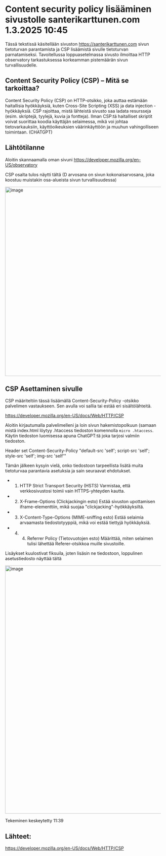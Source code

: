 # Content security policy lisääminen sivustolle santerikarttunen.com 1.3.2025 10:45

Tässä tekstissä käsitellään sivuston https://santerikarttunen.com sivun tietoturvan parantamista ja CSP lisäämistä sivulle tietoturvan parnatamiseksi. Tavoitellussa loppuasetelmassa sivusto ilmoittaa HTTP observatory tarkastuksessa korkeamman pistemäärän sivun turvallisuudelle.

## Content Security Policy (CSP) – Mitä se tarkoittaa?

Content Security Policy (CSP) on HTTP-otsikko, joka auttaa estämään haitallisia hyökkäyksiä, kuten Cross-Site Scripting (XSS) ja data injection -hyökkäyksiä. CSP rajoittaa, mistä lähteistä sivusto saa ladata resursseja (esim. skriptejä, tyylejä, kuvia ja fontteja).
Ilman CSP:tä haitalliset skriptit voivat suorittaa koodia käyttäjän selaimessa, mikä voi johtaa tietovarkauksiin, käyttöoikeuksien väärinkäyttöön ja muuhun vahingolliseen toimintaan. (CHATGPT)

## Lähtötilanne 

Aloitin skannaamalla oman sivuni  https://developer.mozilla.org/en-US/observatory

CSP osalta tulos näytti tältä (D arvosana on sivun kokonaisarvosana, joka koostuu muistakin osa-alueista sivun turvallisuudessa)

<img width="610" alt="image" src="https://github.com/user-attachments/assets/05c9eb72-bf47-478b-9198-b06bed005eda" />

## CSP Asettaminen sivulle

CSP määriteltiin tässä lisäämällä Content-Security-Policy -otsikko palvelimen vastaukseen. Sen avulla voi sallia tai estää eri sisältölähteitä.

https://developer.mozilla.org/en-US/docs/Web/HTTP/CSP

Aloitin kirjautumalla palvelimelleni ja loin sivun hakemistopolkuun (samaan mistä index.html löytyy .htaccess tiedoston komennolla `micro .htaccess`. Käytin tiedoston luomisessa apuna ChatGPT:tä joka tarjosi valmiin tiedoston.

<IfModule mod_headers.c>
Header set Content-Security-Policy "default-src 'self'; script-src 'self'; style-src 'self'; img-src 'self'"
</IfModule>

Tämän jälkeen kysyin vielä, onko tiedostoon tarpeellista lisätä muita tietoturvaa parantavia asetuksia ja sain seuraavat ehdotukset.

- 1. HTTP Strict Transport Security (HSTS)
Varmistaa, että verkkosivustosi toimii vain HTTPS-yhteyden kautta.
- 2. X-Frame-Options (Clickjackingin esto)
Estää sivuston upottamisen iframe-elementtiin, mikä suojaa "clickjacking"-hyökkäyksiltä.
- 3. X-Content-Type-Options (MIME-sniffing esto)
Estää selaimia arvaamasta tiedostotyyppiä, mikä voi estää tiettyjä hyökkäyksiä.
- 4. 4. Referrer Policy (Tietovuotojen esto)
Määrittää, miten selaimen tulisi lähettää Referer-otsikkoa muille sivustoille.

Lisäykset kuulostivat fiksuila, joten lisäsin ne tiedostoon, loppulinen asetustiedosto näyttää tältä

<img width="800" alt="image" src="https://github.com/user-attachments/assets/b8bdd0a9-59cc-498a-9f20-5764538c53cb" />

Tekeminen keskeytetty 11:39 




## Lähteet: 

https://developer.mozilla.org/en-US/docs/Web/HTTP/CSP
